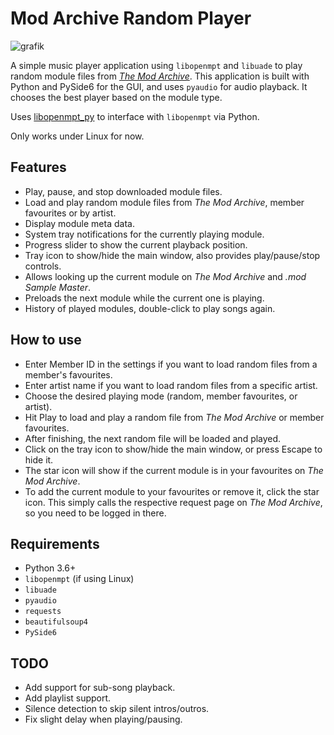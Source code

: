 # Mod Archive Random Player

![grafik](https://github.com/user-attachments/assets/1e9d1c44-2344-43b0-a531-80a131ebbac2)


A simple music player application using `libopenmpt` and `libuade` to play random module files from *[The Mod Archive](https://modarchive.org)*. This application is built with Python and PySide6 for the GUI, and uses `pyaudio` for audio playback. It chooses the best player based on the module type.

Uses [libopenmpt_py](https://github.com/shroom00/libopenmpt_py) to interface with `libopenmpt` via Python.

Only works under Linux for now.

## Features

- Play, pause, and stop downloaded module files.
- Load and play random module files from *The Mod Archive*, member favourites or by artist.
- Display module meta data.
- System tray notifications for the currently playing module.
- Progress slider to show the current playback position.
- Tray icon to show/hide the main window, also provides play/pause/stop controls.
- Allows looking up the current module on *The Mod Archive* and *.mod Sample Master*.
- Preloads the next module while the current one is playing.
- History of played modules, double-click to play songs again.

## How to use

- Enter Member ID in the settings if you want to load random files from a member's favourites.
- Enter artist name if you want to load random files from a specific artist.
- Choose the desired playing mode (random, member favourites, or artist).
- Hit Play to load and play a random file from *The Mod Archive* or member favourites.
- After finishing, the next random file will be loaded and played.
- Click on the tray icon to show/hide the main window, or press Escape to hide it.
- The star icon will show if the current module is in your favourites on *The Mod Archive*.
- To add the current module to your favourites or remove it, click the star icon. This simply calls the respective request page on *The Mod Archive*, so you need to be logged in there.

## Requirements

- Python 3.6+
- `libopenmpt` (if using Linux)
- `libuade`
- `pyaudio`
- `requests`
- `beautifulsoup4`
- `PySide6`

## TODO

- Add support for sub-song playback.
- Add playlist support.
- Silence detection to skip silent intros/outros.
- Fix slight delay when playing/pausing.
